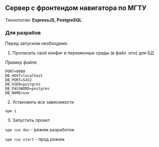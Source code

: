 ## Сервер с фронтендом навигатора по МГТУ

Технологии: **ExpressJS, PostgreSQL**

### Для разрабов

Перед запуском необходимо

1. Прописать свой конфиг в переменные среды (в файл .env) для БД

*Пример файла*

```
PORT=8080
DB_HOST=localhost
DB_PORT=5432
DB_USER=postgres
DB_PASSWORD=postgres
DB_NAME=nav
```

2. Установить все зависимости
   

```npm i```


3. Запустить проект
   
```npm run dev``` - режим разработки

```npm run start``` - прод режим
